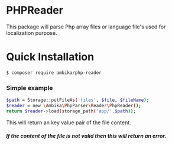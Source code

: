 # PHPReader
This package will parse Php array files or language file's used for localization purpose.

# Quick Installation
```sh
$ composer require ambika/php-reader
```
### Simple example
```sh
$path = Storage::putFileAs('files', $file, $fileName);
$reader = new \Ambika\PhpParser\Reader\PhpReader();
return $reader->load(storage_path('app/'.$path));
```
This will return an key value pair of the file content.
##### If the content of the file is not valid then this will return an error.



